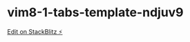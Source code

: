 # vim8-1-tabs-template-ndjuv9

[Edit on StackBlitz ⚡️](https://stackblitz.com/edit/vim8-1-tabs-template-ndjuv9)